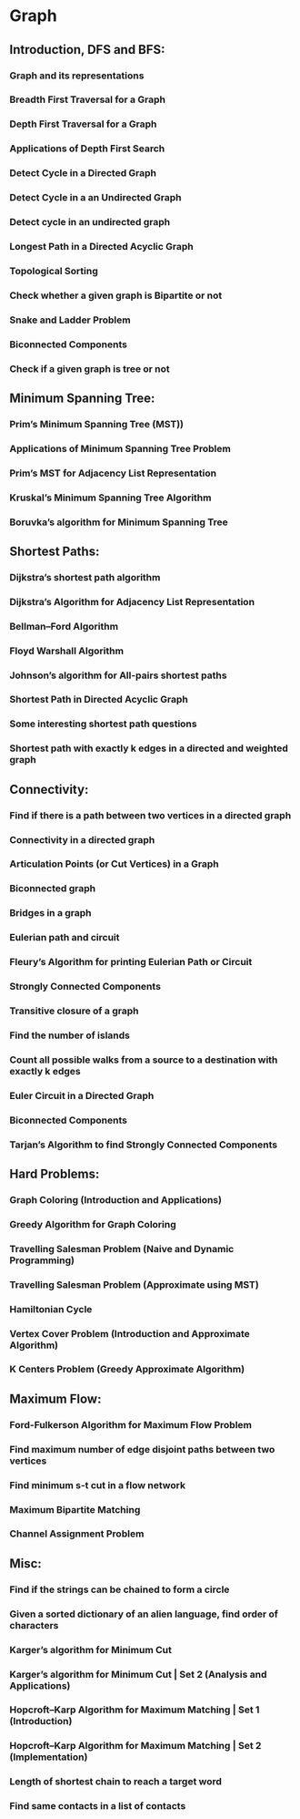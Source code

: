 # Graph

## Introduction, DFS and BFS:
### Graph and its representations
### Breadth First Traversal for a Graph
### Depth First Traversal for a Graph
### Applications of Depth First Search
### Detect Cycle in a Directed Graph
### Detect Cycle in a an Undirected Graph
### Detect cycle in an undirected graph
### Longest Path in a Directed Acyclic Graph
### Topological Sorting
### Check whether a given graph is Bipartite or not
### Snake and Ladder Problem
### Biconnected Components
### Check if a given graph is tree or not

## Minimum Spanning Tree:
### Prim’s Minimum Spanning Tree (MST))
### Applications of Minimum Spanning Tree Problem
### Prim’s MST for Adjacency List Representation
### Kruskal’s Minimum Spanning Tree Algorithm
### Boruvka’s algorithm for Minimum Spanning Tree

## Shortest Paths:
### Dijkstra’s shortest path algorithm
### Dijkstra’s Algorithm for Adjacency List Representation
### Bellman–Ford Algorithm
### Floyd Warshall Algorithm
### Johnson’s algorithm for All-pairs shortest paths
### Shortest Path in Directed Acyclic Graph
### Some interesting shortest path questions
### Shortest path with exactly k edges in a directed and weighted graph

## Connectivity:
### Find if there is a path between two vertices in a directed graph
### Connectivity in a directed graph
### Articulation Points (or Cut Vertices) in a Graph
### Biconnected graph
### Bridges in a graph
### Eulerian path and circuit
### Fleury’s Algorithm for printing Eulerian Path or Circuit
### Strongly Connected Components
### Transitive closure of a graph
### Find the number of islands
### Count all possible walks from a source to a destination with exactly k edges
### Euler Circuit in a Directed Graph
### Biconnected Components
### Tarjan’s Algorithm to find Strongly Connected Components

## Hard Problems:
### Graph Coloring (Introduction and Applications)
### Greedy Algorithm for Graph Coloring
### Travelling Salesman Problem (Naive and Dynamic Programming)
### Travelling Salesman Problem (Approximate using MST)
### Hamiltonian Cycle
### Vertex Cover Problem (Introduction and Approximate Algorithm)
### K Centers Problem (Greedy Approximate Algorithm)

## Maximum Flow:
### Ford-Fulkerson Algorithm for Maximum Flow Problem
### Find maximum number of edge disjoint paths between two vertices
### Find minimum s-t cut in a flow network
### Maximum Bipartite Matching
### Channel Assignment Problem

## Misc:
### Find if the strings can be chained to form a circle
### Given a sorted dictionary of an alien language, find order of characters
### Karger’s algorithm for Minimum Cut
### Karger’s algorithm for Minimum Cut | Set 2 (Analysis and Applications)
### Hopcroft–Karp Algorithm for Maximum Matching | Set 1 (Introduction)
### Hopcroft–Karp Algorithm for Maximum Matching | Set 2 (Implementation)
### Length of shortest chain to reach a target word
### Find same contacts in a list of contacts
